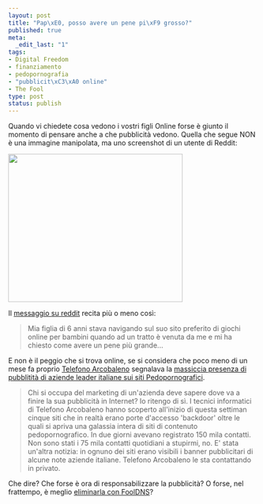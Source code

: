 ```yaml
--- 
layout: post
title: "Pap\xE0, posso avere un pene pi\xF9 grosso?"
published: true
meta: 
  _edit_last: "1"
tags: 
- Digital Freedom
- finanziamento
- pedopornografia
- "pubblicit\xC3\xA0 online"
- The Fool
type: post
status: publish
---
```

Quando vi chiedete cosa vedono i vostri figli Online forse è giunto il momento di pensare anche a che pubblicità vedono. Quella che segue NON è una immagine manipolata, ma uno screenshot di un utente di Reddit:  
  
<a href="http://www.lastknight.com/download//2009/12/uoJi0.png"><img src="http://www.lastknight.com/download//2009/12/uoJi0-353x300.png" alt="" title="Pubblicità sessuale su sito Mattel" width="353" height="300" class="aligncenter size-medium wp-image-1718" /></a>  
  
Il [messaggio su reddit][1] recita più o meno così:  
  
> Mia figlia di 6 anni stava navigando sul suo sito preferito di giochi online per bambini quando ad un tratto è venuta da me e mi ha chiesto come avere un pene più grande...  
  
E non è il peggio che si trova online, se si considera che poco meno di un mese fa proprio [Telefono Arcobaleno][2]  segnalava la [massiccia presenza di pubblitità di aziende leader italiane sui siti Pedopornografici][3].  

> Chi si occupa del marketing di un'azienda deve sapere dove va a finire la sua pubblicità in Internet? Io ritengo di sì. I tecnici informatici di Telefono Arcobaleno hanno scoperto all'inizio di questa settiman cinque siti che in realtà erano porte d'accesso 'backdoor' oltre le quali si apriva una galassia intera di siti di contenuto pedopornografico. In due giorni avevano registrato 150 mila contatti.   
> Non sono stati i 75 mila contatti quotidiani a stupirmi, no. E' stata un'altra notizia: in ognuno dei siti erano visibili i banner pubblicitari di alcune note aziende italiane. Telefono Arcobaleno le sta contattando in privato. 
  
Che dire? Che forse è ora di responsabilizzare la pubblicità? O forse, nel frattempo, è meglio [eliminarla con FoolDNS](http://fooldns.com/c)?

[1]: http://www.reddit.com/r/WTF/comments/ags73/so_my_6_year_old_daughter_was_playing_on_her/
[2]: http://www.telefonoarcobaleno.org/
[3]: http://www.lastampa.it/_web/CMSTP/tmplrubriche/giornalisti/grubrica.asp?ID_blog=124&ID_articolo=184&ID_sezione=274&sezione= 
